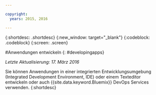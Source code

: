 ```yaml
---

copyright:
  years: 2015, 2016

---
```



{:shortdesc: .shortdesc}
{:new_window: target="_blank"}
{:codeblock: .codeblock}
{:screen: .screen}

#Anwendungen entwickeln
{: #developingapps}

*Letzte Aktualisierung: 17. März 2016*

Sie können Anwendungen in einer integrierten Entwicklungsumgebung (Integrated Development Environment, IDE) oder einem Texteditor entwickeln oder auch {{site.data.keyword.Bluemix}} DevOps Services verwenden.
{:shortdesc} 
